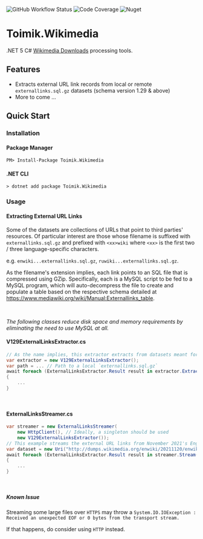 ![GitHub Workflow Status](https://img.shields.io/github/workflow/status/toimik/Wikimedia/CI)
![Code Coverage](https://img.shields.io/endpoint?url=https://gist.githubusercontent.com/nurhafiz/b8b90b86301563c67f191b24f506ef15/raw/Wikimedia-coverage.json)
![Nuget](https://img.shields.io/nuget/v/Toimik.Wikimedia)

# Toimik.Wikimedia

.NET 5 C# [Wikimedia Downloads](https://dumps.wikimedia.org) processing tools.

## Features

- Extracts external URL link records from local or remote `externallinks.sql.gz` datasets
  (schema version 1.29 & above)
- More to come ...

## Quick Start

### Installation

#### Package Manager

```command
PM> Install-Package Toimik.Wikimedia
```

#### .NET CLI

```command
> dotnet add package Toimik.Wikimedia
```

### Usage

#### Extracting External URL Links

Some of the datasets are collections of URLs that point to third parties' resources.
Of particular interest are those whose filename is suffixed with `externallinks.sql.gz`
and prefixed with `<xx>wiki` where `<xx>` is the first two / three
language-specific characters.

e.g. `enwiki...externallinks.sql.gz`,
`ruwiki...externallinks.sql.gz`.

As the filename's extension implies, each link points to an SQL file that is compressed
using GZip. Specifically, each is a MySQL script to be fed to a MySQL program, which will
auto-decompress the file to create and populate a table based on the respective schema
detailed at https://www.mediawiki.org/wiki/Manual:Externallinks_table.

&nbsp;

_The following classes reduce disk space and memory requirements by eliminating the need to use MySQL at all._
&nbsp;
#### V129ExternalLinksExtractor.cs

```c# 
// As the name implies, this extractor extracts from datasets meant for schema version 1.29 and above
var extractor = new V129ExternalLinksExtractor();
var path = ... // Path to a local `externallinks.sql.gz`
await foreach (ExternalLinksExtractor.Result result in extractor.Extract(path))
{
    ...
}
```
&nbsp;  
#### ExternalLinksStreamer.cs

```c#
var streamer = new ExternalLinksStreamer(
    new HttpClient(), // Ideally, a singleton should be used
    new V129ExternalLinksExtractor());
// This example streams the external URL links from November 2021's English dataset
var dataset = new Uri("http://dumps.wikimedia.org/enwiki/20211120/enwiki-20211120-externallinks.sql.gz");
await foreach (ExternalLinksExtractor.Result result in streamer.Stream(dataset))
{
    ...
}
```

&nbsp;  
##### Known Issue
Streaming some large files over `HTTPS` may throw a `System.IO.IOException : Received an unexpected EOF or 0 bytes from the transport stream.`

If that happens, do consider using `HTTP` instead.
